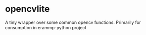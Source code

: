 # opencvlite
A tiny wrapper over some common opencv functions. Primarily for consumption in erammp-python project
